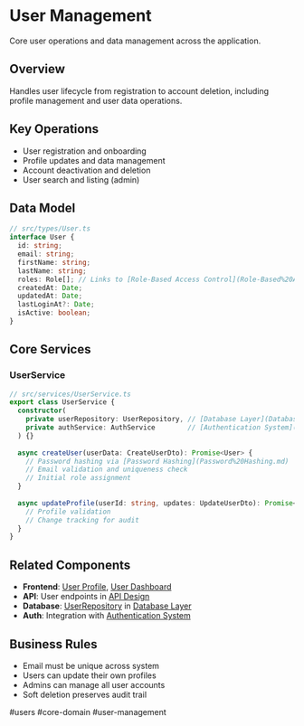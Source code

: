# User Management

Core user operations and data management across the application.

## Overview

Handles user lifecycle from registration to account deletion, including profile management and user data operations.

## Key Operations

- User registration and onboarding
- Profile updates and data management
- Account deactivation and deletion
- User search and listing (admin)

## Data Model

```typescript
// src/types/User.ts
interface User {
  id: string;
  email: string;
  firstName: string;
  lastName: string;
  roles: Role[]; // Links to [Role-Based Access Control](Role-Based%20Access%20Control.md)
  createdAt: Date;
  updatedAt: Date;
  lastLoginAt?: Date;
  isActive: boolean;
}
```

## Core Services

### UserService
```typescript
// src/services/UserService.ts
export class UserService {
  constructor(
    private userRepository: UserRepository, // [Database Layer](Database%20Layer.md)
    private authService: AuthService        // [Authentication System](Authentication%20System.md)
  ) {}
  
  async createUser(userData: CreateUserDto): Promise<User> {
    // Password hashing via [Password Hashing](Password%20Hashing.md)
    // Email validation and uniqueness check
    // Initial role assignment
  }
  
  async updateProfile(userId: string, updates: UpdateUserDto): Promise<User> {
    // Profile validation
    // Change tracking for audit
  }
}
```

## Related Components

- **Frontend**: [User Profile](User%20Profile.md), [User Dashboard](User%20Dashboard.md)
- **API**: User endpoints in [API Design](API%20Design.md)
- **Database**: [UserRepository](UserRepository.md) in [Database Layer](Database%20Layer.md)
- **Auth**: Integration with [Authentication System](Authentication%20System.md)

## Business Rules

- Email must be unique across system
- Users can update their own profiles
- Admins can manage all user accounts
- Soft deletion preserves audit trail

#users #core-domain #user-management
